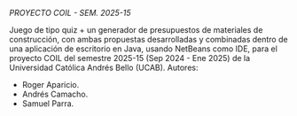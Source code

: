 *PROYECTO COIL - SEM. 2025-15*

Juego de tipo quiz + un generador de presupuestos de materiales de construcción, con ambas propuestas desarrolladas y combinadas dentro de una aplicación de escritorio en Java, usando NetBeans como IDE, para el proyecto COIL del semestre 2025-15 (Sep 2024 - Ene 2025) de la Universidad Católica Andrés Bello (UCAB).
Autores:
- Roger Aparicio.
- Andrés Camacho.
- Samuel Parra.
